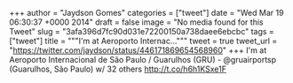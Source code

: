 
+++
author = "Jaydson Gomes"
categories = ["tweet"]
date = "Wed Mar 19 06:30:37 +0000 2014"
draft = false
image = "No media found for this Tweet"
slug = "3afa396d7fc90d031e72200150a738daee6ebcbc"
tags = ["tweet"]
title = """I'm at Aeroporto Internac..."""
tweet = true
tweet_url = "https://twitter.com/jaydson/status/446171869654568960"
+++
I'm at Aeroporto Internacional de São Paulo / Guarulhos (GRU) - @gruairportsp (Guarulhos, São Paulo) w/ 32 others http://t.co/h6h1KSxe1F
